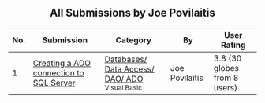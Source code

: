 ﻿<div align="center">

## All Submissions by Joe Povilaitis

</div>

No.  | Submission | Category | By   | User Rating
---- | ---------- | -------- | ---- | -----------
1 | [Creating a ADO connection to SQL Server<br />](https://github.com/Planet-Source-Code/joe-povilaitis-creating-a-ado-connection-to-sql-server__1-12376) | [Databases/ Data Access/ DAO/ ADO<br /><sup>Visual Basic</sup>](../ByCategory/databases-data-access-dao-ado__1-6.md) | Joe Povilaitis | 3.8 (30 globes from 8 users)
